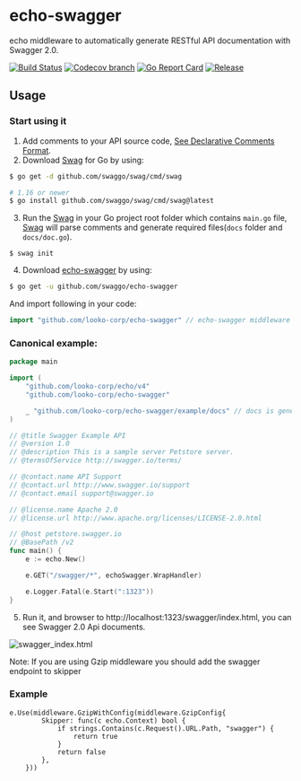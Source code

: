 # echo-swagger

echo middleware to automatically generate RESTful API documentation with Swagger 2.0.

[![Build Status](https://github.com/swaggo/echo-swagger/actions/workflows/ci.yml/badge.svg?branch=master)](https://github.com/features/actions)
[![Codecov branch](https://img.shields.io/codecov/c/github/swaggo/echo-swagger/master.svg)](https://codecov.io/gh/swaggo/echo-swagger)
[![Go Report Card](https://goreportcard.com/badge/github.com/swaggo/echo-swagger)](https://goreportcard.com/report/github.com/swaggo/echo-swagger)
[![Release](https://img.shields.io/github/release/swaggo/echo-swagger.svg?style=flat-square)](https://github.com/swaggo/echo-swagger/releases)

## Usage

### Start using it

1. Add comments to your API source code, [See Declarative Comments Format](https://github.com/swaggo/swag#declarative-comments-format).
2. Download [Swag](https://github.com/swaggo/swag) for Go by using:

```sh
$ go get -d github.com/swaggo/swag/cmd/swag

# 1.16 or newer
$ go install github.com/swaggo/swag/cmd/swag@latest
```

3. Run the [Swag](https://github.com/swaggo/swag) in your Go project root folder which contains `main.go` file, [Swag](https://github.com/swaggo/swag) will parse comments and generate required files(`docs` folder and `docs/doc.go`).

```sh_ "github.com/looko-corp/echo-swagger/v2/example/docs"
$ swag init
```

4. Download [echo-swagger](https://github.com/swaggo/echo-swagger) by using:

```sh
$ go get -u github.com/swaggo/echo-swagger
```

And import following in your code:

```go
import "github.com/looko-corp/echo-swagger" // echo-swagger middleware
```

### Canonical example:

```go
package main

import (
	"github.com/looko-corp/echo/v4"
	"github.com/looko-corp/echo-swagger"

	_ "github.com/looko-corp/echo-swagger/example/docs" // docs is generated by Swag CLI, you have to import it.
)

// @title Swagger Example API
// @version 1.0
// @description This is a sample server Petstore server.
// @termsOfService http://swagger.io/terms/

// @contact.name API Support
// @contact.url http://www.swagger.io/support
// @contact.email support@swagger.io

// @license.name Apache 2.0
// @license.url http://www.apache.org/licenses/LICENSE-2.0.html

// @host petstore.swagger.io
// @BasePath /v2
func main() {
	e := echo.New()

	e.GET("/swagger/*", echoSwagger.WrapHandler)

	e.Logger.Fatal(e.Start(":1323"))
}

```

5. Run it, and browser to http://localhost:1323/swagger/index.html, you can see Swagger 2.0 Api documents.

![swagger_index.html](https://user-images.githubusercontent.com/8943871/36250587-40834072-1279-11e8-8bb7-02a2e2fdd7a7.png)

Note: If you are using Gzip middleware you should add the swagger endpoint to skipper

### Example

```
e.Use(middleware.GzipWithConfig(middleware.GzipConfig{
		Skipper: func(c echo.Context) bool {
			if strings.Contains(c.Request().URL.Path, "swagger") {
				return true
			}
			return false
		},
	}))
```
